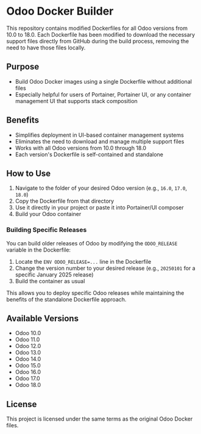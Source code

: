 # Odoo Docker Builder

This repository contains modified Dockerfiles for all Odoo versions from 10.0 to 18.0. Each Dockerfile has been modified to download the necessary support files directly from GitHub during the build process, removing the need to have those files locally.

## Purpose

* Build Odoo Docker images using a single Dockerfile without additional files
* Especially helpful for users of Portainer, Portainer UI, or any container management UI that supports stack composition

## Benefits

* Simplifies deployment in UI-based container management systems
* Eliminates the need to download and manage multiple support files
* Works with all Odoo versions from 10.0 through 18.0
* Each version's Dockerfile is self-contained and standalone

## How to Use

1. Navigate to the folder of your desired Odoo version (e.g., `16.0`, `17.0`, `18.0`)
2. Copy the Dockerfile from that directory
3. Use it directly in your project or paste it into Portainer/UI composer
4. Build your Odoo container

### Building Specific Releases

You can build older releases of Odoo by modifying the `ODOO_RELEASE` variable in the Dockerfile:

1. Locate the `ENV ODOO_RELEASE=...` line in the Dockerfile
2. Change the version number to your desired release (e.g., `20250101` for a specific January 2025 release)
3. Build the container as usual

This allows you to deploy specific Odoo releases while maintaining the benefits of the standalone Dockerfile approach.

## Available Versions

- Odoo 10.0
- Odoo 11.0
- Odoo 12.0
- Odoo 13.0
- Odoo 14.0
- Odoo 15.0
- Odoo 16.0
- Odoo 17.0
- Odoo 18.0

## License

This project is licensed under the same terms as the original Odoo Docker files.